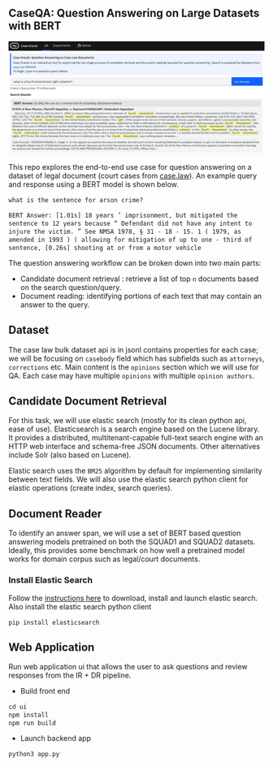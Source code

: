  
## CaseQA: Question Answering on Large Datasets with BERT

<img src="ui/public/images/screen.jpg">

This repo explores the end-to-end use case for question answering on a dataset of legal document (court cases from [case.law](http://case.law)). An example query and response using a BERT model is shown below.

```
what is the sentence for arson crime?
```

```
BERT Answer: [1.01s] 18 years ’ imprisonment, but mitigated the sentence to 12 years because “ Defendant did not have any intent to injure the victim. ” See NMSA 1978, § 31 - 18 - 15. 1 ( 1979, as amended in 1993 ) ( allowing for mitigation of up to one - third of sentence, [0.26s] shooting at or from a motor vehicle
```


The question answering workflow can be broken down into two main parts: 

- Candidate document retrieval : retrieve a list of top `n` documents based on the search question/query. 
- Document reading: identifying portions of each text that may contain an answer to the query.

## Dataset
The case law bulk dataset api is in jsonl contains properties for each case; we will be focusing on `casebody` field which has subfields such as `attorneys`, `corrections` etc. Main content is the `opinions` section which we will use for QA. Each case may have multiple `opinions` with multiple `opinion authors`.

## Candidate Document Retrieval
For this task, we will use elastic search (mostly for its clean python api, ease of use). Elasticsearch is a search engine based on the Lucene library. It provides a distributed, multitenant-capable full-text search engine with an HTTP web interface and schema-free JSON documents. Other alternatives include Solr (also based on Lucene).

Elastic search uses the `BM25` algorithm by default for implementing similarity between text fields. We will also use the elastic search python client for elastic operations (create index, search queries).

## Document Reader
To identify an answer span, we will use a set of BERT based question answering models pretrained on both the SQUAD1 and SQUAD2 datasets. Ideally, this provides some benchmark on how well a pretrained model works for domain corpus such as legal/court documents.


### Install Elastic Search

Follow the [instructions here](https://www.elastic.co/downloads/elasticsearch) to download, install and launch elastic search.
Also install the elastic search python client

```shell
pip install elasticsearch
```


## Web Application

Run web application ui that allows the user to ask questions and review responses from the IR + DR pipeline.
- Build front end
```shell
cd ui
npm install
npm run build

```
- Launch backend app

```shell
python3 app.py
```



 